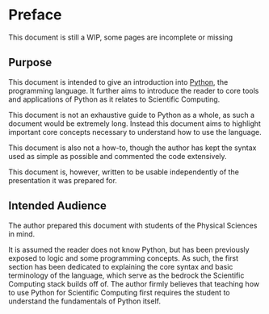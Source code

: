 # Preface

This document is still a WIP, some pages are incomplete or missing

## Purpose

This document is intended to give an introduction into [Python](https://www.python.org/), the
programming language. It further aims to introduce the reader to core tools and applications of Python
as it relates to Scientific Computing.

This document is not an exhaustive guide to Python as a whole, as such a document would be extremely
long. Instead this document aims to highlight important core concepts necessary to understand how to
use the language.

This document is also not a how-to, though the author has kept the syntax used as simple as possible
and commented the code extensively.

This document is, however, written to be usable independently of the presentation it was prepared for.

## Intended Audience

The author prepared this document with students of the Physical Sciences in mind.

It is assumed the reader does not know Python, but has been previously exposed to logic and some
programming concepts. As such, the first section has been dedicated to explaining the core syntax and
basic terminology of the language, which serve as the bedrock the Scientific Computing stack builds off
of. 
The author firmly believes that teaching how to use Python for Scientific Computing first requires the student to understand the fundamentals of Python itself.
